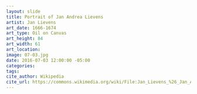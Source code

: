 ```yaml
---
layout: slide
title: Portrait of Jan Andrea Lievens
artist: Jan Lievens
art_date: 1666-1674
art_type: Oil on Canvas
art_height: 84
art_width: 61
art_location:
image: 07-03.jpg
date: 2016-07-03 12:00:00 -05:00
categories:
tags:
cite_author: Wikipedia
cite_url: https://commons.wikimedia.org/wiki/File:Jan_Lievens_%26_Jan_Andrea_Lievens_-_Portret_van_Jan_Andrea_Lievens_als_zinnebeeld_op_de_Matigheid.jpg
---
```

